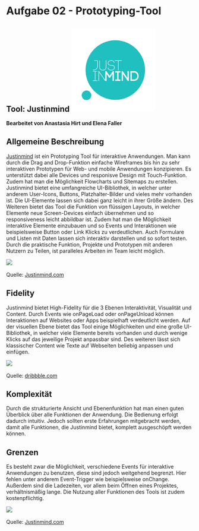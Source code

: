 # Aufgabe 02 - Prototyping-Tool

## Tool: Justinmind ![](logo.png) 
**Bearbeitet von Anastasia Hirt und Elena Faller**

## Allgemeine Beschreibung

[Justinmind](https://www.justinmind.com/) ist ein Prototyping Tool für interaktive Anwendungen. Man kann durch die Drag and Drop-Funktion einfache Wireframes bis hin zu sehr interaktiven Prototypen für Web- und mobile Anwendungen konzipieren. Es unterstützt dabei alle Devices und responisve Design mit Touch-Funktion. Zudem hat man die Möglichkeit Flowcharts und Sitemaps zu erstellen. Justinmind bietet eine umfangreiche UI-Bibliothek, in welcher unter anderem User-Icons, Buttons, Platzhalter-Bilder und vieles mehr vorhanden ist. Die UI-Elemente lassen sich dabei ganz leicht in ihrer Größe ändern. Des Weiteren bietet das Tool die Funktion von flüssigen Layouts, in welcher Elemente neue Screen-Devices einfach übernehmen und so responsiveness leicht abbildbar ist. Zudem hat man die Möglichkeit interaktive Elemente einzubauen und so Events und Interaktionen wie beispielsweise Button oder Link Klicks zu verdeutlichen. Auch Formulare und Listen mit Daten lassen sich interaktiv darstellen und so sofort testen. Durch die praktische Funktion, Projekte und Prototypen mit anderen Nutzern zu Teilen, ist paralleles Arbeiten im Team leicht möglich.

![](justinmind1.gif)

Quelle: [Justinmind.com](https://www.justinmind.com/)

## Fidelity

Justinmind bietet High-Fidelity für die 3 Ebenen Interaktivität, Visualität und Content. Durch Events wie onPageLoad oder onPageUnload können Interaktionen auf Websites oder Apps beispielhaft verdeutlicht werden. Auf der visuellen Ebene bietet das Tool einige Möglichkeiten und eine große UI-Bibliothek, in welcher viele Elemente bereits vorhanden und durch wenige Klicks auf das jeweilige Projekt anpassbar sind. Des weiteren lässt sich klassischer Content wie Texte auf Webseiten beliebig anpassen und einfügen.

![](justinmind2.gif)

Quelle: [dribbble.com](https://www.dribbble.com/)

## Komplexität

Durch die strukturierte Ansicht und Ebenenfunktion hat man einen guten Überblick über alle Funktionen der Anwendung. Die Bedienung erfolgt dadurch intuitiv. Jedoch sollten erste Erfahrungen mitgebracht werden, damit alle Funktionen, die Justinmind bietet, komplett ausgeschöpft werden können.

## Grenzen

Es besteht zwar die Möglichkeit, verschiedene Events für interaktive Anwendungen zu benutzen, diese sind jedoch weitgehend begrenzt. Hier fehlen unter anderem Event-Trigger wie beispielsweise onChange. Außerdem sind die Ladezeiten, vor allem beim Öffnen eines Projektes, verhältnismäßig lange. Die Nutzung aller Funktionen des Tools ist zudem kostenpflichtig.

![](Vergleich.jpeg)

Quelle: [Justinmind.com](https://www.justinmind.com/)
